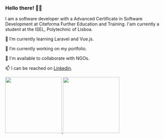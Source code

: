 
### Hello there! 👋👋

I am a software developer with a Advanced Certificate in Software Development at Citeforma Further Education and Training. I'am currently a student at the ISEL, Polytechnic of Lisboa.

🌱 I’m currently learning Laravel and Vue.js.

🔭 I’m currently working on my portfolio.

🔎 I'm available to collaborate with NGOs.

📫 I can be reached on [Linkedin](https://pt.linkedin.com/in/jonatanoliveira).

<p align="left">
  <a href="https://github.com/jonasnapoles"><img height="180em" src="https://github-readme-stats.vercel.app/api?username=jonasnapoles&show_icons=true&theme=gotham">
  <a href="https://github.com/jonasnapoles"><img height="180em" src="https://github-readme-stats.vercel.app/api/top-langs/?username=jonasnapoles&hide=html,css&langs_count=10&layout=compact&theme=gotham">
</p>

